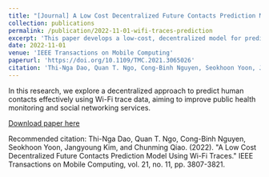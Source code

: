 ```yaml
---
title: "[Journal] A Low Cost Decentralized Future Contacts Prediction Model Using Wi-Fi Traces"
collection: publications
permalink: /publication/2022-11-01-wifi-traces-prediction
excerpt: 'This paper develops a low-cost, decentralized model for predicting future human contacts using Wi-Fi traces.'
date: 2022-11-01
venue: 'IEEE Transactions on Mobile Computing'
paperurl: 'https://doi.org/10.1109/TMC.2021.3065026'
citation: 'Thi-Nga Dao, Quan T. Ngo, Cong-Binh Nguyen, Seokhoon Yoon, Jangyoung Kim, and Chunming Qiao. (2022). "A Low Cost Decentralized Future Contacts Prediction Model Using Wi-Fi Traces." IEEE Transactions on Mobile Computing, vol. 21, no. 11, pp. 3807-3821.'
---
```

In this research, we explore a decentralized approach to predict human contacts effectively using Wi-Fi trace data, aiming to improve public health monitoring and social networking services.

[Download paper here](https://doi.org/10.1109/TMC.2021.3065026)

Recommended citation: Thi-Nga Dao, Quan T. Ngo, Cong-Binh Nguyen, Seokhoon Yoon, Jangyoung Kim, and Chunming Qiao. (2022). "A Low Cost Decentralized Future Contacts Prediction Model Using Wi-Fi Traces." IEEE Transactions on Mobile Computing, vol. 21, no. 11, pp. 3807-3821.

